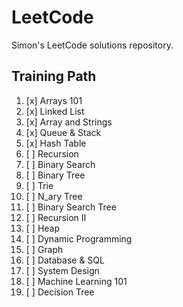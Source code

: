 # LeetCode

Simon's LeetCode solutions repository.

## Training Path

1. [x] Arrays 101
2. [x] Linked List
3. [x] Array and Strings
4. [x] Queue & Stack
5. [x] Hash Table
6. [ ] Recursion
7. [ ] Binary Search
8. [ ] Binary Tree
9. [ ] Trie
10. [ ] N_ary Tree
11. [ ] Binary Search Tree
12. [ ] Recursion II
13. [ ] Heap
14. [ ] Dynamic Programming
15. [ ] Graph
16. [ ] Database & SQL
17. [ ] System Design
18. [ ] Machine Learning 101
19. [ ] Decision Tree
